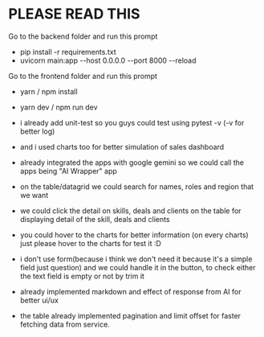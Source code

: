 # PLEASE READ THIS

Go to the backend folder and run this prompt
- pip install -r requirements.txt
- uvicorn main:app --host 0.0.0.0 --port 8000 --reload

Go to the frontend folder and run this prompt
- yarn / npm install
- yarn dev / npm run dev

- i already add unit-test so you guys could test using
  pytest -v (-v for better log)

- and i used charts too for better simulation of sales dashboard

- already integrated the apps with google gemini so we could call the apps being "AI Wrapper" app

- on the table/datagrid we could search for names, roles and region that we want

- we could click the detail on skills, deals and clients on the table for displaying detail of the skill, deals and clients

- you could hover to the charts for better information (on every charts) just please hover to the charts for test it :D

- i don't use form(because i think we don't need it because it's a simple field just question) and we could handle it in the button, to check either the text field is empty or not by trim it

- already implemented markdown and effect of response from AI for better ui/ux

- the table already implemented pagination and limit offset for faster fetching data from service.
